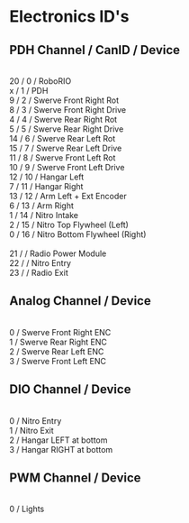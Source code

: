 # Electronics ID's 
## PDH Channel  /  CanID  /  Device
<br /> 20  /  0  / RoboRIO
<br /> x  /  1  / PDH
<br /> 9  /  2  /  Swerve Front Right Rot
<br /> 8  /  3  /  Swerve Front Right Drive
<br /> 4  /  4  /  Swerve Rear Right Rot
<br /> 5  /  5  /  Swerve Rear Right Drive
<br /> 14  /  6  /  Swerve Rear Left Rot
<br /> 15  /  7  /  Swerve Rear Left Drive
<br /> 11  /  8  /  Swerve Front Left Rot
<br /> 10  /  9  /  Swerve Front Left Drive
<br /> 12  /  10  / Hangar Left
<br /> 7  /  11  /  Hangar Right
<br /> 13  /  12  /  Arm Left + Ext Encoder
<br /> 6  /  13  /  Arm Right
<br />  1  /  14  /  Nitro Intake
<br />  2  /  15  /  Nitro Top Flywheel (Left)
<br />  0  /  16 /  Nitro Bottom Flywheel (Right)
<br />
<br /> 21  /    / Radio Power Module
<br /> 22  /    / Nitro Entry
<br /> 23  /    / Radio Exit

## Analog Channel / Device
<br /> 0 / Swerve Front Right ENC
<br /> 1 / Swerve Rear Right ENC
<br /> 2 / Swerve Rear Left ENC
<br /> 3 / Swerve Front Left ENC

## DIO Channel / Device
<br /> 0 / Nitro Entry
<br /> 1 / Nitro Exit
<br /> 2 / Hangar LEFT at bottom
<br /> 3 / Hangar RIGHT at bottom

## PWM Channel / Device
<br /> 0 / Lights
